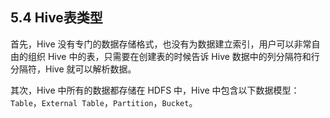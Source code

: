 ## 5.4 Hive表类型

首先，Hive 没有专门的数据存储格式，也没有为数据建立索引，用户可以非常自由的组织 Hive 中的表，只需要在创建表的时候告诉 Hive 数据中的列分隔符和行分隔符，Hive 就可以解析数据。

其次，Hive 中所有的数据都存储在 HDFS 中，Hive 中包含以下数据模型：`Table`，`External Table`，`Partition`，`Bucket`。

  


